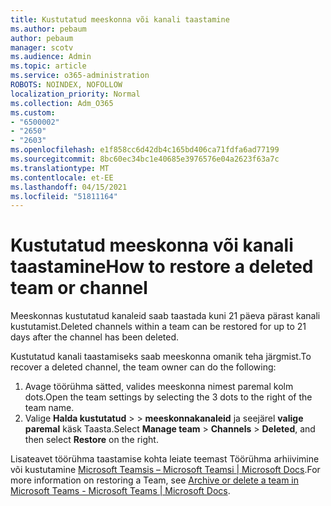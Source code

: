 ```yaml
---
title: Kustutatud meeskonna või kanali taastamine
ms.author: pebaum
author: pebaum
manager: scotv
ms.audience: Admin
ms.topic: article
ms.service: o365-administration
ROBOTS: NOINDEX, NOFOLLOW
localization_priority: Normal
ms.collection: Adm_O365
ms.custom:
- "6500002"
- "2650"
- "2603"
ms.openlocfilehash: e1f858cc6d42db4c165bd406ca71fdfa6ad77199
ms.sourcegitcommit: 8bc60ec34bc1e40685e3976576e04a2623f63a7c
ms.translationtype: MT
ms.contentlocale: et-EE
ms.lasthandoff: 04/15/2021
ms.locfileid: "51811164"
---
```

# <a name="how-to-restore-a-deleted-team-or-channel"></a><span data-ttu-id="1048d-102">Kustutatud meeskonna või kanali taastamine</span><span class="sxs-lookup"><span data-stu-id="1048d-102">How to restore a deleted team or channel</span></span>

<span data-ttu-id="1048d-103">Meeskonnas kustutatud kanaleid saab taastada kuni 21 päeva pärast kanali kustutamist.</span><span class="sxs-lookup"><span data-stu-id="1048d-103">Deleted channels within a team can be restored for up to 21 days after the channel has been deleted.</span></span>

<span data-ttu-id="1048d-104">Kustutatud kanali taastamiseks saab meeskonna omanik teha järgmist.</span><span class="sxs-lookup"><span data-stu-id="1048d-104">To recover a deleted channel, the team owner can do the following:</span></span>

1. <span data-ttu-id="1048d-105">Avage töörühma sätted, valides meeskonna nimest paremal kolm dots.</span><span class="sxs-lookup"><span data-stu-id="1048d-105">Open the team settings by selecting the 3 dots to the right of the team name.</span></span>
2. <span data-ttu-id="1048d-106">Valige **Halda kustutatud**  >    >  **meeskonnakanaleid** ja seejärel **valige paremal** käsk Taasta.</span><span class="sxs-lookup"><span data-stu-id="1048d-106">Select **Manage team** > **Channels** > **Deleted**, and then select **Restore** on the right.</span></span>

<span data-ttu-id="1048d-107">Lisateavet töörühma taastamise kohta leiate teemast Töörühma arhiivimine või kustutamine [Microsoft Teamsis – Microsoft Teamsi | Microsoft Docs](https://docs.microsoft.com/microsoftteams/archive-or-delete-a-team#restore-a-deleted-team).</span><span class="sxs-lookup"><span data-stu-id="1048d-107">For more information on restoring a Team, see [Archive or delete a team in Microsoft Teams - Microsoft Teams | Microsoft Docs](https://docs.microsoft.com/microsoftteams/archive-or-delete-a-team#restore-a-deleted-team).</span></span>
